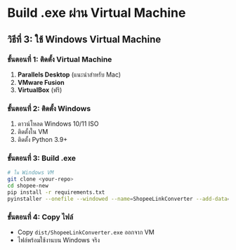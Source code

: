 # Build .exe ผ่าน Virtual Machine

## วิธีที่ 3: ใช้ Windows Virtual Machine

### ขั้นตอนที่ 1: ติดตั้ง Virtual Machine
1. **Parallels Desktop** (แนะนำสำหรับ Mac)
2. **VMware Fusion**
3. **VirtualBox** (ฟรี)

### ขั้นตอนที่ 2: ติดตั้ง Windows
1. ดาวน์โหลด Windows 10/11 ISO
2. ติดตั้งใน VM
3. ติดตั้ง Python 3.9+

### ขั้นตอนที่ 3: Build .exe
```bash
# ใน Windows VM
git clone <your-repo>
cd shopee-new
pip install -r requirements.txt
pyinstaller --onefile --windowed --name=ShopeeLinkConverter --add-data="templates;templates" main.py
```

### ขั้นตอนที่ 4: Copy ไฟล์
- Copy `dist/ShopeeLinkConverter.exe` ออกจาก VM
- ไฟล์พร้อมใช้งานบน Windows จริง
